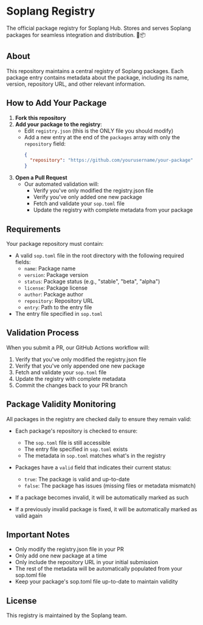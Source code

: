 # Soplang Registry

The official package registry for Soplang Hub. Stores and serves Soplang packages for seamless integration and distribution. 🚀📦

## About

This repository maintains a central registry of Soplang packages. Each package entry contains metadata about the package, including its name, version, repository URL, and other relevant information.

## How to Add Your Package

1. **Fork this repository**
2. **Add your package to the registry**:
   - Edit `registry.json` (this is the ONLY file you should modify)
   - Add a new entry at the end of the `packages` array with only the `repository` field:
     ```json
     {
       "repository": "https://github.com/yourusername/your-package"
     }
     ```
3. **Open a Pull Request**
   - Our automated validation will:
     - Verify you've only modified the registry.json file
     - Verify you've only added one new package
     - Fetch and validate your `sop.toml` file
     - Update the registry with complete metadata from your package

## Requirements

Your package repository must contain:
- A valid `sop.toml` file in the root directory with the following required fields:
  - `name`: Package name
  - `version`: Package version
  - `status`: Package status (e.g., "stable", "beta", "alpha")
  - `license`: Package license
  - `author`: Package author
  - `repository`: Repository URL
  - `entry`: Path to the entry file
- The entry file specified in `sop.toml`

## Validation Process

When you submit a PR, our GitHub Actions workflow will:
1. Verify that you've only modified the registry.json file
2. Verify that you've only appended one new package
3. Fetch and validate your `sop.toml` file
4. Update the registry with complete metadata
5. Commit the changes back to your PR branch

## Package Validity Monitoring

All packages in the registry are checked daily to ensure they remain valid:

- Each package's repository is checked to ensure:
  - The `sop.toml` file is still accessible
  - The entry file specified in `sop.toml` exists
  - The metadata in `sop.toml` matches what's in the registry

- Packages have a `valid` field that indicates their current status:
  - `true`: The package is valid and up-to-date
  - `false`: The package has issues (missing files or metadata mismatch)

- If a package becomes invalid, it will be automatically marked as such
- If a previously invalid package is fixed, it will be automatically marked as valid again

## Important Notes

- Only modify the registry.json file in your PR
- Only add one new package at a time
- Only include the repository URL in your initial submission
- The rest of the metadata will be automatically populated from your sop.toml file
- Keep your package's sop.toml file up-to-date to maintain validity

## License

This registry is maintained by the Soplang team. 
